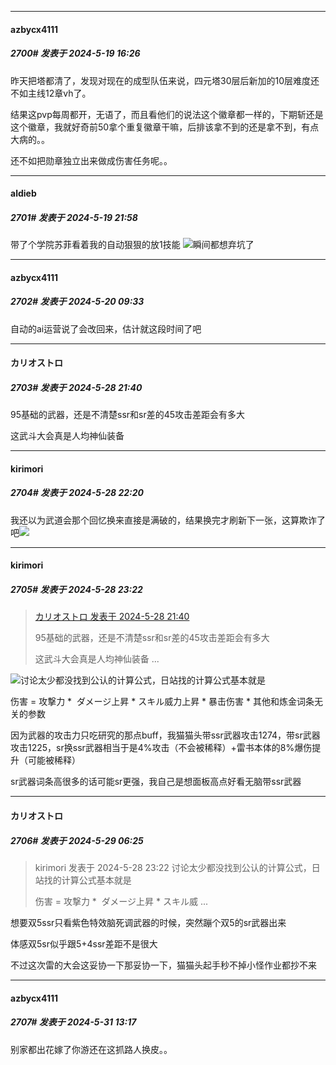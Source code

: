 ﻿
*****

####  azbycx4111  
##### 2700#       发表于 2024-5-19 16:26

昨天把塔都清了，发现对现在的成型队伍来说，四元塔30层后新加的10层难度还不如主线12章vh了。

结果这pvp每周都开，无语了，而且看他们的说法这个徽章都一样的，下期斩还是这个徽章，我就好奇前50拿个重复徽章干嘛，后排该拿不到的还是拿不到，有点大病的。。

还不如把勋章独立出来做成伤害任务呢。。

*****

####  aldieb  
##### 2701#       发表于 2024-5-19 21:58

带了个学院苏菲看着我的自动狠狠的放1技能 <img src="https://static.saraba1st.com/image/smiley/face2017/004.gif" referrerpolicy="no-referrer">瞬间都想弃坑了

*****

####  azbycx4111  
##### 2702#       发表于 2024-5-20 09:33

自动的ai运营说了会改回来，估计就这段时间了吧

*****

####  カリオストロ  
##### 2703#       发表于 2024-5-28 21:40

95基础的武器，还是不清楚ssr和sr差的45攻击差距会有多大

这武斗大会真是人均神仙装备


*****

####  kirimori  
##### 2704#       发表于 2024-5-28 22:20

我还以为武道会那个回忆换来直接是满破的，结果换完才刷新下一张，这算欺诈了吧<img src="https://static.saraba1st.com/image/smiley/face2017/068.png" referrerpolicy="no-referrer">


*****

####  kirimori  
##### 2705#       发表于 2024-5-28 23:22

<blockquote><a href="httphttps://bbs.saraba1st.com/2b/forum.php?mod=redirect&amp;goto=findpost&amp;pid=65037007&amp;ptid=2147607" target="_blank">カリオストロ 发表于 2024-5-28 21:40</a>

95基础的武器，还是不清楚ssr和sr差的45攻击差距会有多大

这武斗大会真是人均神仙装备 ...</blockquote>
<img src="https://static.saraba1st.com/image/smiley/face2017/068.png" referrerpolicy="no-referrer">讨论太少都没找到公认的计算公式，日站找的计算公式基本就是

伤害 = 攻撃力 *  ダメージ上昇 * スキル威力上昇 * 暴击伤害 * 其他和炼金词条无关的参数

因为武器的攻击力只吃研究的那点buff，我猫猫头带ssr武器攻击1274，带sr武器攻击1225，sr换ssr武器相当于是4%攻击（不会被稀释）+雷书本体的8%爆伤提升（可能被稀释）

sr武器词条高很多的话可能sr更强，我自己是想面板高点好看无脑带ssr武器


*****

####  カリオストロ  
##### 2706#       发表于 2024-5-29 06:25

<blockquote>kirimori 发表于 2024-5-28 23:22
讨论太少都没找到公认的计算公式，日站找的计算公式基本就是

伤害 = 攻撃力 *  ダメージ上昇 * スキル威 ...</blockquote>
想要双5ssr只看紫色特效脑死调武器的时候，突然蹦个双5的sr武器出来

体感双5sr似乎跟5+4ssr差距不是很大

不过这次雷的大会这妥协一下那妥协一下，猫猫头起手秒不掉小怪作业都抄不来


*****

####  azbycx4111  
##### 2707#       发表于 2024-5-31 13:17

别家都出花嫁了你游还在这抓路人换皮。。

